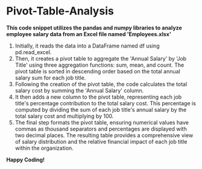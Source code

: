 # Pivot-Table-Analysis
**This code snippet utilizes the pandas and numpy libraries to analyze employee salary data from an Excel file named 'Employees.xlsx'**
1. Initially, it reads the data into a DataFrame named df using pd.read_excel.
2. Then, it creates a pivot table to aggregate the 'Annual Salary' by 'Job Title' using three aggregation functions: sum, mean, and count.
The pivot table is sorted in descending order based on the total annual salary sum for each job title.
3. Following the creation of the pivot table, the code calculates the total salary cost by summing the 'Annual Salary' column.
4. It then adds a new column to the pivot table, representing each job title's percentage contribution to the total salary cost. This percentage is computed by dividing the sum of each job title's annual salary by the total salary cost and multiplying by 100.
5. The final step formats the pivot table, ensuring numerical values have commas as thousand separators and percentages are displayed with two decimal places. The resulting table provides a comprehensive view of salary distribution and the relative financial impact of each job title within the organization.

**Happy Coding!**






